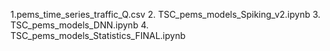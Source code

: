 
1.pems_time_series_traffic_Q.csv
2. TSC_pems_models_Spiking_v2.ipynb
3. TSC_pems_models_DNN.ipynb
4. TSC_pems_models_Statistics_FINAL.ipynb
